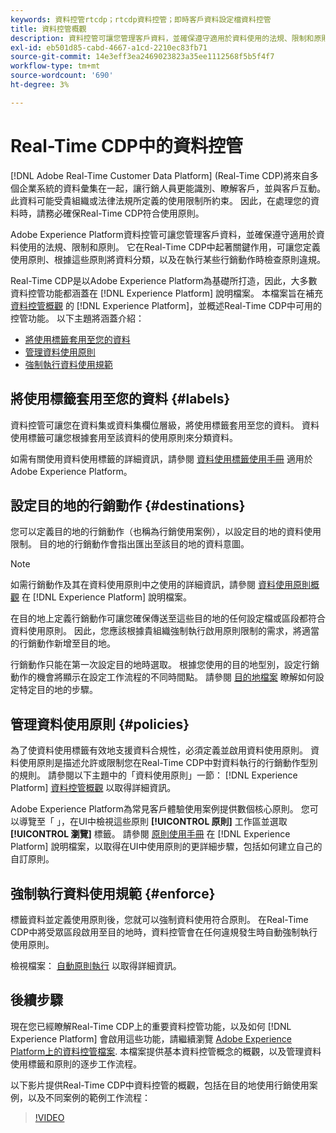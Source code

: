 ```yaml
---
keywords: 資料控管rtcdp；rtcdp資料控管；即時客戶資料設定檔資料控管
title: 資料控管概觀
description: 資料控管可讓您管理客戶資料，並確保遵守適用於資料使用的法規、限制和原則。
exl-id: eb501d85-cabd-4667-a1cd-2210ec83fb71
source-git-commit: 14e3eff3ea2469023823a35ee1112568f5b5f4f7
workflow-type: tm+mt
source-wordcount: '690'
ht-degree: 3%

---
```


# Real-Time CDP中的資料控管

[!DNL Adobe Real-Time Customer Data Platform] (Real-Time CDP)將來自多個企業系統的資料彙集在一起，讓行銷人員更能識別、瞭解客戶，並與客戶互動。 此資料可能受貴組織或法律法規所定義的使用限制所約束。 因此，在處理您的資料時，請務必確保Real-Time CDP符合使用原則。

Adobe Experience Platform資料控管可讓您管理客戶資料，並確保遵守適用於資料使用的法規、限制和原則。 它在Real-Time CDP中起著關鍵作用，可讓您定義使用原則、根據這些原則將資料分類，以及在執行某些行銷動作時檢查原則違規。

Real-Time CDP是以Adobe Experience Platform為基礎所打造，因此，大多數資料控管功能都涵蓋在 [!DNL Experience Platform] 說明檔案。 本檔案旨在補充 [資料控管概觀](../../data-governance/home.md) 的 [!DNL Experience Platform]，並概述Real-Time CDP中可用的控管功能。 以下主題將涵蓋介紹：

* [將使用標籤套用至您的資料](#labels)
* [管理資料使用原則](#policies)
* [強制執行資料使用規範](#enforce)

## 將使用標籤套用至您的資料 {#labels}

資料控管可讓您在資料集或資料集欄位層級，將使用標籤套用至您的資料。 資料使用標籤可讓您根據套用至該資料的使用原則來分類資料。

如需有關使用資料使用標籤的詳細資訊，請參閱 [資料使用標籤使用手冊](../../data-governance/labels/overview.md) 適用於Adobe Experience Platform。

## 設定目的地的行銷動作 {#destinations}

您可以定義目的地的行銷動作（也稱為行銷使用案例），以設定目的地的資料使用限制。 目的地的行銷動作會指出匯出至該目的地的資料意圖。

>[!NOTE]
>
>如需行銷動作及其在資料使用原則中之使用的詳細資訊，請參閱 [資料使用原則概觀](../../data-governance/policies/overview.md) 在 [!DNL Experience Platform] 說明檔案。

在目的地上定義行銷動作可讓您確保傳送至這些目的地的任何設定檔或區段都符合資料使用原則。 因此，您應該根據貴組織強制執行啟用原則限制的需求，將適當的行銷動作新增至目的地。

行銷動作只能在第一次設定目的地時選取。 根據您使用的目的地型別，設定行銷動作的機會將顯示在設定工作流程的不同時間點。 請參閱 [目的地檔案](../destinations/overview.md) 瞭解如何設定特定目的地的步驟。

## 管理資料使用原則 {#policies}

為了使資料使用標籤有效地支援資料合規性，必須定義並啟用資料使用原則。 資料使用原則是描述允許或限制您在Real-Time CDP中對資料執行的行銷動作型別的規則。 請參閱以下主題中的「資料使用原則」一節： [!DNL Experience Platform] [資料控管概觀](../../data-governance/home.md) 以取得詳細資訊。

Adobe Experience Platform為常見客戶體驗使用案例提供數個核心原則。 您可以導覽至「 」，在UI中檢視這些原則 **[!UICONTROL 原則]** 工作區並選取 **[!UICONTROL 瀏覽]** 標籤。 請參閱 [原則使用手冊](../../data-governance/policies/user-guide.md) 在 [!DNL Experience Platform] 說明檔案，以取得在UI中使用原則的更詳細步驟，包括如何建立自己的自訂原則。

## 強制執行資料使用規範 {#enforce}

標籤資料並定義使用原則後，您就可以強制資料使用符合原則。 在Real-Time CDP中將受眾區段啟用至目的地時，資料控管會在任何違規發生時自動強制執行使用原則。

檢視檔案： [自動原則執行](../../data-governance/enforcement/auto-enforcement.md) 以取得詳細資訊。

## 後續步驟

現在您已經瞭解Real-Time CDP上的重要資料控管功能，以及如何 [!DNL Experience Platform] 會啟用這些功能，請繼續瀏覽 [Adobe Experience Platform上的資料控管檔案](../../data-governance/home.md). 本檔案提供基本資料控管概念的概觀，以及管理資料使用標籤和原則的逐步工作流程。

以下影片提供Real-Time CDP中資料控管的概觀，包括在目的地使用行銷使用案例，以及不同案例的範例工作流程：

>[!VIDEO](https://video.tv.adobe.com/v/33631?quality=12&learn=on)
